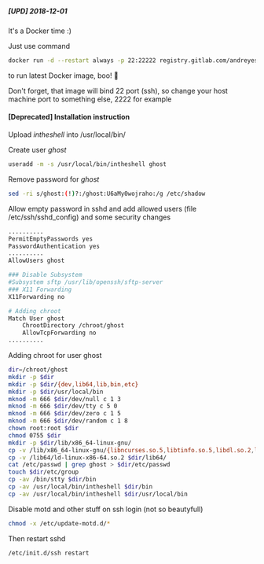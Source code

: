 ##### [UPD] 2018-12-01
It's a Docker time :)

Just use command
```sh
docker run -d --restart always -p 22:22222 registry.gitlab.com/andreyesin/intheshell
```

to run latest Docker image, boo! :ghost:

Don't forget, that image will bind 22 port (ssh), so change your host machine port to something else, 2222 for example




#### [Deprecated] Installation instruction
Upload _intheshell_ into /usr/local/bin/

Create user *ghost*
```sh
useradd -m -s /usr/local/bin/intheshell ghost
```
Remove password for _ghost_
```sh
sed -ri s/ghost:(!)?:/ghost:U6aMy0wojraho:/g /etc/shadow
```
Allow empty password in sshd and add allowed users (file /etc/ssh/sshd_config)
and some security changes
```sh
..........
PermitEmptyPasswords yes
PasswordAuthentication yes
..........
AllowUsers ghost

### Disable Subsystem
#Subsystem sftp /usr/lib/openssh/sftp-server
### X11 Forwarding
X11Forwarding no

# Adding chroot
Match User ghost
    ChrootDirectory /chroot/ghost
    AllowTcpForwarding no
..........
```

Adding chroot for user ghost
```sh
dir=/chroot/ghost
mkdir -p $dir
mkdir -p $dir/{dev,lib64,lib,bin,etc}
mkdir -p $dir/usr/local/bin
mknod -m 666 $dir/dev/null c 1 3
mknod -m 666 $dir/dev/tty c 5 0
mknod -m 666 $dir/dev/zero c 1 5
mknod -m 666 $dir/dev/random c 1 8
chown root:root $dir
chmod 0755 $dir
mkdir -p $dir/lib/x86_64-linux-gnu/
cp -v /lib/x86_64-linux-gnu/{libncurses.so.5,libtinfo.so.5,libdl.so.2,libc.so.6} $dir/lib/
cp -v /lib64/ld-linux-x86-64.so.2 $dir/lib64/
cat /etc/passwd | grep ghost > $dir/etc/passwd
touch $dir/etc/group
cp -av /bin/stty $dir/bin
cp -av /usr/local/bin/intheshell $dir/bin
cp -av /usr/local/bin/intheshell $dir/usr/local/bin
```

Disable motd and other stuff on ssh login (not so beautyfull)
```sh
chmod -x /etc/update-motd.d/*
```

Then restart sshd
```sh
/etc/init.d/ssh restart
```
